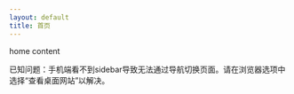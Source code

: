 ```yaml
---
layout: default
title: 首页
---
```


home content

已知问题：手机端看不到sidebar导致无法通过导航切换页面。请在浏览器选项中选择“查看桌面网站”以解决。